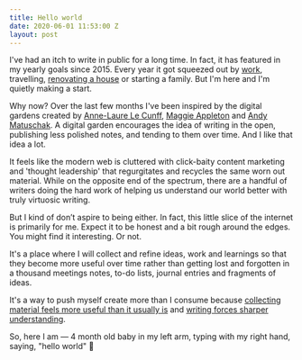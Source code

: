```yaml
---
title: Hello world
date: 2020-06-01 11:53:00 Z
layout: post
---
```


I've had an itch to write in public for a long time. In fact, it has featured in my yearly goals since 2015. Every year it got squeezed out by [work](http://pete.studio), travelling, [renovating a house](http://instagram.com/guinearow) or starting a family. But I'm here and I'm quietly making a start.

Why now? Over the last few months I've been inspired by the digital gardens created by [Anne-Laure Le Cunff](https://nesslabs.com/digital-garden-tiddlywiki), [Maggie Appleton](https://maggieappleton.com/garden/) and [Andy Matuschak](https://notes.andymatuschak.org). A digital garden encourages the idea of writing in the open, publishing less polished notes, and tending to them over time. And I like that idea a lot.

It feels like the modern web is cluttered with click-baity content marketing and 'thought leadership' that regurgitates and recycles the same worn out material. While on the opposite end of the spectrum, there are a handful of writers doing the hard work of helping us understand our world better with truly virtuosic writing. 

But I kind of don’t aspire to being either. In fact, this little slice of the internet is primarily for me. Expect it to be honest and a bit rough around the edges. You might find it interesting. Or not.

It's a place where I will collect and refine ideas, work and learnings so that they become more useful over time rather than getting lost and forgotten in a thousand meetings notes, to-do lists, journal entries and fragments of ideas.

It's a way to push myself create more than I consume because [collecting material feels more useful than it usually is](https://notes.andymatuschak.org/z8QSUyNdq3CMK79KSnCW7QTR1MPHEFi4Q2LY8) and [writing forces sharper understanding](https://notes.andymatuschak.org/z8q1K5a8i95qARkpFwS45qqtQzM8th82TkeUg).

So, here I am — 4 month old baby in my left arm, typing with my right hand, saying, "hello world" 👋